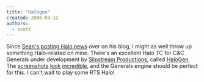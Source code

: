 ```yaml
---
title: "Halogen"
created: 2006-04-12
authors: 
  - scott
---
```


Since [Sean's posting Halo news](http://nyarlo.net/boggle/2006/04/10/orion/) over on his blog, I might as well throw up something Halo-related on mine. There's an excellent Halo TC for C&C Generals under development by [Slipstream Productions](http://slipstreamproductions.net/), called [HaloGen](http://halogen.slipstreamproductions.net/). The [screenshots](http://halogen.slipstreamproductions.net/post_images/scorpioncharge.jpg) [look](http://halogen.slipstreamproductions.net/post_images/firefight.jpg) [incredible](http://halogen.slipstreamproductions.net/post_images/chaoticbattle.jpg), and the Generals engine should be perfect for this. I can't wait to play some RTS Halo!
